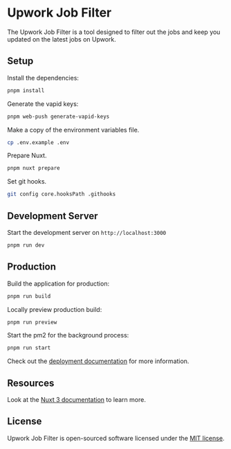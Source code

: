 # Upwork Job Filter

The Upwork Job Filter is a tool designed to filter out the jobs and keep you updated on the latest jobs on Upwork.

## Setup

Install the dependencies:

```bash
pnpm install
```

Generate the vapid keys:

```bash
pnpm web-push generate-vapid-keys
```

Make a copy of the environment variables file.

```bash
cp .env.example .env
```

Prepare Nuxt.

```bash
pnpm nuxt prepare
```

Set git hooks.

```bash
git config core.hooksPath .githooks
```

## Development Server

Start the development server on `http://localhost:3000`

```bash
pnpm run dev
```

## Production

Build the application for production:

```bash
pnpm run build
```

Locally preview production build:

```bash
pnpm run preview
```

Start the pm2 for the background process:

```bash
pnpm run start
```

Check out the [deployment documentation](https://nuxt.com/docs/getting-started/deployment) for more information.

## Resources

Look at the [Nuxt 3 documentation](https://nuxt.com/docs/getting-started/introduction) to learn more.

## License

Upwork Job Filter is open-sourced software licensed under the [MIT license](https://opensource.org/licenses/MIT).
